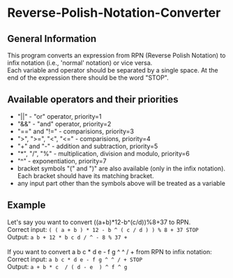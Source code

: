 # Reverse-Polish-Notation-Converter

## General Information
This program converts an expression from RPN (Reverse Polish Notation) to infix notation (i.e., 'normal' notation) or vice versa. <br/>
Each variable and operator should be separated by a single space. At the end of the expression there should be the word "STOP". <br/>

## Available operators and their priorities
- "||" - "or" operator, priority=1
- "&&" - "and" operator, priority=2
- "==" and "!=" - comparisions, priority=3
- ">", ">=", "<", "<=" - comparisions, priority=4
- "+" and "-" - addition and subtraction, priority=5
- "*", "/", "%" - multiplication, division and modulo, priority=6
- "^" - exponentiation, priority=7
- bracket symbols "(" and ")" are also available (only in the infix notation). Each bracket should have its matching bracket.
- any input part other than the symbols above will be treated as a variable

## Example
Let's say you want to convert ((a+b)*12-b^(c/d))%8+37 to RPN. <br/>
Correct input: `( ( a + b ) * 12 - b ^ ( c / d ) ) % 8 + 37 STOP` <br/>
Output: `a b + 12 * b c d / ^ - 8 % 37 +` <br/><br/>
If you want to convert a b c * d e - f g ^ ^ / + from RPN to infix notation: <br/>
Correct input: `a b c * d e - f g ^ ^ / + STOP` <br/>
Output: `a + b * c  / ( d - e  ) ^ f ^ g`
